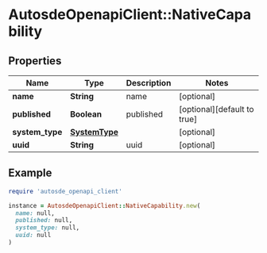 # AutosdeOpenapiClient::NativeCapability

## Properties

| Name | Type | Description | Notes |
| ---- | ---- | ----------- | ----- |
| **name** | **String** | name | [optional] |
| **published** | **Boolean** | published | [optional][default to true] |
| **system_type** | [**SystemType**](SystemType.md) |  | [optional] |
| **uuid** | **String** | uuid | [optional] |

## Example

```ruby
require 'autosde_openapi_client'

instance = AutosdeOpenapiClient::NativeCapability.new(
  name: null,
  published: null,
  system_type: null,
  uuid: null
)
```

